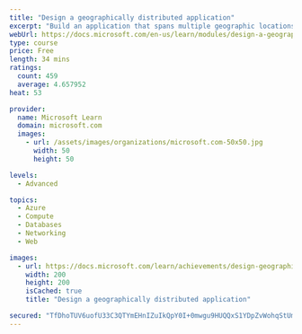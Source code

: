 ```yaml
---
title: "Design a geographically distributed application"
excerpt: "Build an application that spans multiple geographic locations for high availability and resiliency."
webUrl: https://docs.microsoft.com/en-us/learn/modules/design-a-geographically-distributed-application/
type: course
price: Free
length: 34 mins
ratings:
  count: 459
  average: 4.657952
heat: 53

provider:
  name: Microsoft Learn
  domain: microsoft.com
  images:
    - url: /assets/images/organizations/microsoft.com-50x50.jpg
      width: 50
      height: 50

levels:
  - Advanced

topics:
  - Azure
  - Compute
  - Databases
  - Networking
  - Web

images:
  - url: https://docs.microsoft.com/learn/achievements/design-geographically-distributed-application-social.png
    width: 200
    height: 200
    isCached: true
    title: "Design a geographically distributed application"

secured: "TfDhoTUV6uofU33C3QTYmEHnIZuIkQpY0I+0mwgu9HUQQxS1YDpZvWohqStUm9p0E1Df5Ak/ipSTmqTZmO9JryBewoubn1g6WbroR2BNcBfDdCRNwbs1iJZnqK+bVXHdV3kooF+jQQhXTjp6PCskAhYak9Wnhb2W82y4uSwIIZJqsnbkpTHpfTi1loJ+mNqqIjM2Or4yxOuWISF+adAv5f5ssygZ559hZ9wN/T+bMsxkNUZt9Lsn7t2XTHEfymj5ai0kuMSqgVqK6YcKvkHS3xQTa4kGzDTgefA5nDtUIcUlmLv0LvtSS8S5RBxE88S/Suk/hmT8YNrpmg0QjiZuobI+DlHXkeJLb+yk5RMZkcvd/dTlzsIUXvE2Ze8hc74AFIuo5X/Sx8vRRcn0077QyA==;mdMWEcfgGPVQCAw+BdSw+w=="
---
```


